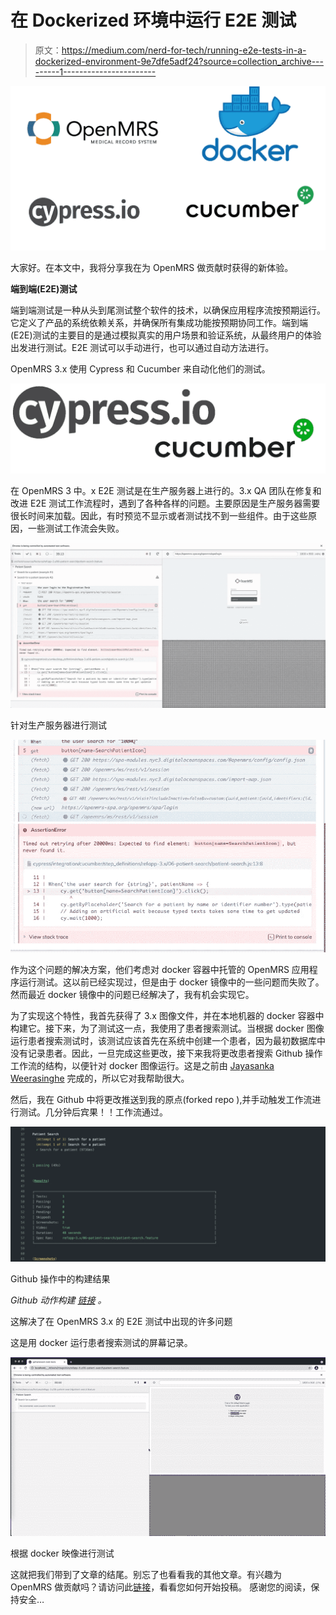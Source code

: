 # 在 Dockerized 环境中运行 E2E 测试

> 原文：<https://medium.com/nerd-for-tech/running-e2e-tests-in-a-dockerized-environment-9e7dfe5adf24?source=collection_archive---------1----------------------->

![](img/a9abdff96ab12506308227a0a8e0125e.png)

大家好。在本文中，我将分享我在为 OpenMRS 做贡献时获得的新体验。

**端到端(E2E)测试**

端到端测试是一种从头到尾测试整个软件的技术，以确保应用程序流按预期运行。它定义了产品的系统依赖关系，并确保所有集成功能按预期协同工作。端到端(E2E)测试的主要目的是通过模拟真实的用户场景和验证系统，从最终用户的体验出发进行测试。E2E 测试可以手动进行，也可以通过自动方法进行。

OpenMRS 3.x 使用 Cypress 和 Cucumber 来自动化他们的测试。

![](img/a47185205bcb8940a30e452a81b1e0da.png)

在 OpenMRS 3 中。x E2E 测试是在生产服务器上进行的。3.x QA 团队在修复和改进 E2E 测试工作流程时，遇到了各种各样的问题。主要原因是生产服务器需要很长时间来加载。因此，有时预览不显示或者测试找不到一些组件。由于这些原因，一些测试工作流会失败。

![](img/a8476c0b524f65a58bd4b85b90039fb7.png)

针对生产服务器进行测试

![](img/29bec4dc3249fb0eb53939ce63752527.png)

作为这个问题的解决方案，他们考虑对 docker 容器中托管的 OpenMRS 应用程序运行测试。这以前已经实现过，但是由于 docker 镜像中的一些问题而失败了。然而最近 docker 镜像中的问题已经解决了，我有机会实现它。

为了实现这个特性，我首先获得了 3.x 图像文件，并在本地机器的 docker 容器中构建它。接下来，为了测试这一点，我使用了患者搜索测试。当根据 docker 图像运行患者搜索测试时，该测试应该首先在系统中创建一个患者，因为最初数据库中没有记录患者。因此，一旦完成这些更改，接下来我将更改患者搜索 Github 操作工作流的结构，以便针对 docker 图像运行。这是之前由 [Jayasanka Weerasinghe](https://medium.com/u/cd6875870f78?source=post_page-----9e7dfe5adf24--------------------------------) 完成的，所以它对我帮助很大。

然后，我在 Github 中将更改推送到我的原点(forked repo ),并手动触发工作流进行测试。几分钟后宾果！！工作流通过。

![](img/6e06797ef6da1b4c17770744a446e6db.png)

Github 操作中的构建结果

*Github 动作构建* [*链接*](https://github.com/kumuditha-udayanga/openmrs-contrib-qaframework/runs/4949350651?check_suite_focus=true) *。*

这解决了在 OpenMRS 3.x 的 E2E 测试中出现的许多问题

这是用 docker 运行患者搜索测试的屏幕记录。

![](img/53bc30de2da90cc12dd7384ae623b8f2.png)

根据 docker 映像进行测试

这就把我们带到了文章的结尾。别忘了也看看我的其他文章。有兴趣为 OpenMRS 做贡献吗？请访问此[链接](https://openmrs.org/get-involved/)，看看您如何开始投稿。
感谢您的阅读，保持安全…